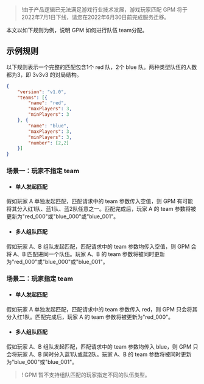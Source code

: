 >!由于产品逻辑已无法满足游戏行业技术发展，游戏玩家匹配 GPM 将于2022年7月1日下线，请您在2022年6月30日前完成服务迁移。


本文以如下规则为例，说明 GPM 如何进行队伍 team分配。

## 示例规则

以下规则表示一个完整的匹配包含1个 red 队，2个 blue 队。两种类型队伍的人数都为3，即 3v3v3 的对局结构。
```json
{
    "version": "v1.0",
    "teams": [{
        "name": "red",
        "maxPlayers": 3,
        "minPlayers": 3
    }, {
        "name": "blue",
        "maxPlayers": 3,
        "minPlayers": 3,
        "number": [2,2]
    }]
}
```

### 场景一：玩家不指定 team

- #### 单人发起匹配
假如玩家 A 单独发起匹配，匹配请求中的 team 参数传入空值，则 GPM 有可能将其分入红1队、蓝1队、蓝2队任意之一。匹配完成后，玩家 A 的 team 参数将被更新为"red_000"或"blue_000"或"blue_001"。


- #### 多人组队匹配
假如玩家 A、B 组队发起匹配，匹配请求中的 team 参数均传入空值，则 GPM 会将 A、B 匹配进同一个队伍。玩家 A、B 的 team 参数将被同时更新为"red_000"或"blue_000"或"blue_001"。


### 场景二：玩家指定 team

- #### 单人发起匹配
假如玩家 A 单独发起匹配，匹配请求中的 team 参数传入 red，则 GPM 只会将其分入红1队。匹配完成后，玩家 A 的 team 参数将被更新为"red_000"。

- #### 多人组队匹配
假如玩家 A、B 组队发起匹配，匹配请求中的 team 参数均传入 blue，则 GPM 只会将玩家 A、B 同时分入蓝1队或蓝2队。玩家 A、B 的 team 参数将被同时更新为"blue_000"或"blue_001"。

>! GPM 暂不支持组队匹配的玩家指定不同的队伍类型。
